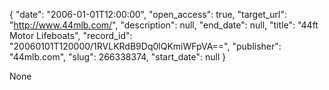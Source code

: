 {
  "date": "2006-01-01T12:00:00", 
  "open_access": true, 
  "target_url": "http://www.44mlb.com/", 
  "description": null, 
  "end_date": null, 
  "title": "44ft Motor Lifeboats", 
  "record_id": "20060101T120000/1RVLKRdB9Dq0lQKmiWFpVA==", 
  "publisher": "44mlb.com", 
  "slug": 266338374, 
  "start_date": null
}

None